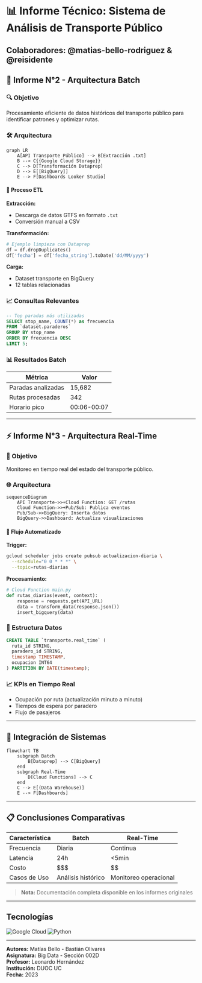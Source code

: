
# 📊 Informe Técnico: Sistema de Análisis de Transporte Público

## Colaboradores: @matias-bello-rodriguez & @reisidente

## 📌 Informe N°2 - Arquitectura Batch

### 🔍 Objetivo

Procesamiento eficiente de datos históricos del transporte público para identificar patrones y optimizar rutas.

### 🛠 Arquitectura

```mermaid
graph LR
	A[API Transporte Público] --> B[Extracción .txt]
	B --> C{{Google Cloud Storage}}
	C --> D[Transformación Dataprep]
	D --> E[[BigQuery]]
	E --> F[Dashboards Looker Studio]
```

#### 🔧 Proceso ETL

**Extracción:**
- Descarga de datos GTFS en formato `.txt`
- Conversión manual a CSV

**Transformación:**
```python
# Ejemplo limpieza con Dataprep
df = df.dropDuplicates()
df['fecha'] = df['fecha_string'].toDate('dd/MM/yyyy')
```

**Carga:**
- Dataset transporte en BigQuery
- 12 tablas relacionadas

### 📈 Consultas Relevantes
```sql
-- Top paradas más utilizadas
SELECT stop_name, COUNT(*) as frecuencia 
FROM `dataset.paraderos`
GROUP BY stop_name
ORDER BY frecuencia DESC
LIMIT 5;
```

### 📊 Resultados Batch

| Métrica              | Valor   |
|----------------------|---------|
| Paradas analizadas   | 15,682  |
| Rutas procesadas     | 342     |
| Horario pico         | 00:06-00:07 |

---

## ⚡ Informe N°3 - Arquitectura Real-Time

### 🎯 Objetivo

Monitoreo en tiempo real del estado del transporte público.

### 🌐 Arquitectura

```mermaid
sequenceDiagram
	API Transporte->>+Cloud Function: GET /rutas
	Cloud Function->>+Pub/Sub: Publica eventos
	Pub/Sub->>BigQuery: Inserta datos
	BigQuery->>Dashboard: Actualiza visualizaciones
```

#### 🔄 Flujo Automatizado

**Trigger:**
```bash
gcloud scheduler jobs create pubsub actualizacion-diaria \
  --schedule="0 0 * * *" \
  --topic=rutas-diarias
```

**Procesamiento:**
```python
# Cloud Function main.py
def rutas_diarias(event, context):
	response = requests.get(API_URL)
	data = transform_data(response.json())
	insert_bigquery(data)
```

### 📌 Estructura Datos
```sql
CREATE TABLE `transporte.real_time` (
  ruta_id STRING,
  paradero_id STRING,
  timestamp TIMESTAMP,
  ocupacion INT64
) PARTITION BY DATE(timestamp);
```

### 📈 KPIs en Tiempo Real
- Ocupación por ruta (actualización minuto a minuto)
- Tiempos de espera por paradero
- Flujo de pasajeros

---

## 🔗 Integración de Sistemas

```mermaid
flowchart TB
	subgraph Batch
		B[Dataprep] --> C[BigQuery]
	end
	subgraph Real-Time
		D[Cloud Functions] --> C
	end
	C --> E[(Data Warehouse)]
	E --> F[Dashboards]
```

---

## 📋 Conclusiones Comparativas

| Característica   | Batch             | Real-Time           |
|------------------|-------------------|---------------------|
| Frecuencia       | Diaria            | Continua            |
| Latencia         | 24h               | <5min               |
| Costo            | $$$               | $$                  |
| Casos de Uso     | Análisis histórico| Monitoreo operacional|

> **Nota:** Documentación completa disponible en los informes originales

---

## Tecnologías

![Google Cloud](https://img.shields.io/badge/Google_Cloud-4285F4?style=flat&logo=google-cloud&logoColor=white)
![Python](https://img.shields.io/badge/Python-3776AB?style=flat&logo=python&logoColor=white)

---

**Autores:** Matías Bello - Bastián Olivares  
**Asignatura:** Big Data - Sección 002D  
**Profesor:** Leonardo Hernández  
**Institución:** DUOC UC  
**Fecha:** 2023
